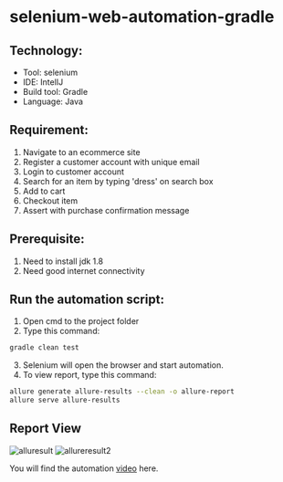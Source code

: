 # selenium-web-automation-gradle

## Technology:
- Tool: selenium
- IDE: IntelIJ
- Build tool: Gradle
- Language: Java

## Requirement:
1. Navigate to an ecommerce site
2. Register a customer account with unique email
3. Login to customer account
4. Search for an item by typing 'dress' on search box
5. Add to cart
6. Checkout item
7. Assert with purchase confirmation message

## Prerequisite:
1. Need to install jdk 1.8
2. Need good internet connectivity

## Run the automation script:
1. Open cmd to the project folder
2. Type this command:

```sh
gradle clean test
```
3. Selenium will open the browser and start automation.
4. To view report, type this command:
```sh
allure generate allure-results --clean -o allure-report
allure serve allure-results
```
## Report View
![alluresult](https://user-images.githubusercontent.com/48891202/85232576-b6ae0600-b421-11ea-8a5e-913df13d30cd.png)
![allureresult2](https://user-images.githubusercontent.com/48891202/85232626-245a3200-b422-11ea-90f1-de4c649f3534.png)

You will find the automation <a href="https://youtu.be/VzlgCcbHZWU" target="_blank">video</a> here.
